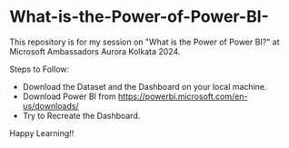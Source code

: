 # What-is-the-Power-of-Power-BI-
This repository is for my session on "What is the Power of Power BI?" at Microsoft Ambassadors Aurora Kolkata 2024.

Steps to Follow:

* Download the Dataset and the Dashboard on your local machine.
* Download Power BI from https://powerbi.microsoft.com/en-us/downloads/
* Try to Recreate the Dashboard.

Happy Learning!!
